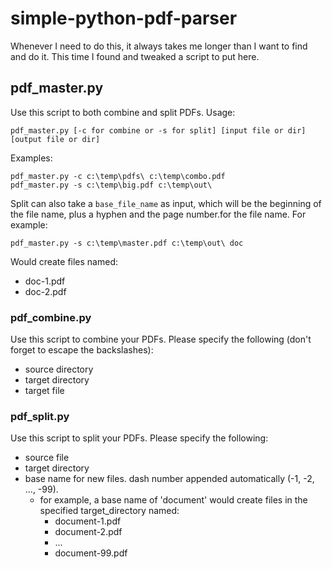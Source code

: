 # simple-python-pdf-parser
Whenever I need to do this, it always takes me longer than I want to find and do it. This time I found and tweaked a script to put here.

## pdf_master.py
Use this script to both combine and split PDFs.
Usage:
```
pdf_master.py [-c for combine or -s for split] [input file or dir] [output file or dir]
```
Examples:
```
pdf_master.py -c c:\temp\pdfs\ c:\temp\combo.pdf
pdf_master.py -s c:\temp\big.pdf c:\temp\out\
```
Split can also take a ```base_file_name``` as input, which will be the beginning of the file name, plus a hyphen and the page number.for the file name. 
For example:
```
pdf_master.py -s c:\temp\master.pdf c:\temp\out\ doc
```
Would create files named:
- doc-1.pdf 
- doc-2.pdf



### pdf_combine.py

Use this script to combine your PDFs. Please specify the following (don't forget to escape the backslashes):
- source directory
- target directory
- target file

### pdf_split.py

Use this script to split your PDFs. Please specify the following:
- source file
- target directory
- base name for new files. dash number appended automatically (-1, -2, ..., -99).
  - for example, a base name of 'document' would create files in the specified target_directory named:
    - document-1.pdf
    - document-2.pdf
    - ...
    - document-99.pdf